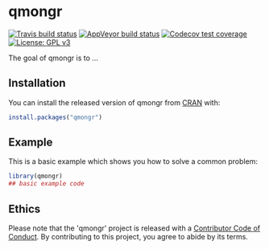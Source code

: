 
# qmongr

<!-- badges: start -->
[![Travis build status](https://travis-ci.org/SKDE-Felles/qmongr.svg?branch=master)](https://travis-ci.org/SKDE-Felles/qmongr)
[![AppVeyor build status](https://ci.appveyor.com/api/projects/status/github/SKDE-Felles/qmongr?branch=master&svg=true)](https://ci.appveyor.com/project/SKDE-Felles/qmongr)
[![Codecov test coverage](https://codecov.io/gh/SKDE-Felles/qmongr/branch/master/graph/badge.svg)](https://codecov.io/gh/SKDE-Felles/qmongr?branch=master)
[![License: GPL v3](https://img.shields.io/badge/License-GPLv3-blue.svg)](https://www.gnu.org/licenses/gpl-3.0)
<!-- badges: end -->

The goal of qmongr is to ...

## Installation

You can install the released version of qmongr from [CRAN](https://CRAN.R-project.org) with:

``` r
install.packages("qmongr")
```

## Example

This is a basic example which shows you how to solve a common problem:

``` r
library(qmongr)
## basic example code
```
## Ethics
Please note that the 'qmongr' project is released with a
  [Contributor Code of Conduct](CODE_OF_CONDUCT.md).
  By contributing to this project, you agree to abide by its terms.
